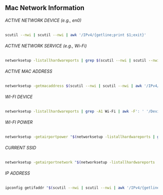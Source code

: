 ## Mac Network Information

###### ACTIVE NETWORK DEVICE (e.g., en0)
```bash
scutil --nwi | scutil --nwi | awk '/IPv4/{getline;print $1;exit}'
```

###### ACTIVE NETWORK SERVICE (e.g., Wi-Fi)
```bash
networksetup -listallhardwareports | grep $(scutil --nwi | scutil --nwi | awk '/IPv4/{getline;print $1;exit}') -B1 | awk -F': ' '/Hardware Port/{print $NF}'
```

###### ACTIVE MAC ADDRESS
```bash
networksetup -getmacaddress $(scutil --nwi | scutil --nwi | awk '/IPv4/{getline;print $1;exit}') | awk '{print $3}'
```

###### WI-FI DEVICE
```bash
networksetup -listallhardwareports | grep -A1 Wi-Fi | awk -F': ' '/Device/{print $NF}'
```

###### WI-FI POWER
```bash
networksetup -getairportpower "$(networksetup -listallhardwareports | grep -A1 Wi-Fi | awk -F': ' '/Device/{print $NF}')" | awk '{print $NF}'
```

###### CURRENT SSID
```bash
networksetup -getairportnetwork "$(networksetup -listallhardwareports | grep -A1 Wi-Fi | awk -F': ' '/Device/{print $2}')" 2> /dev/null | awk -F': ' '{print $NF}'
```

###### IP ADDRESS
```bash
ipconfig getifaddr "$(scutil --nwi | scutil --nwi | awk '/IPv4/{getline;print $1;exit}')"
```
